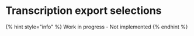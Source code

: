 # Transcription export selections

{% hint style="info" %}
Work in progress - Not implemented
{% endhint %}



